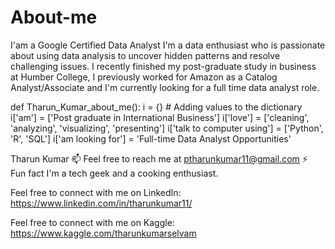 # About-me
I'am a Google Certified Data Analyst
I'm a data enthusiast who is passionate about using data analysis to uncover hidden patterns and resolve challenging issues. I recently finished my post-graduate study in business at Humber College, I previously worked for Amazon as a Catalog Analyst/Associate and I'm currently looking for a full time data analyst role.

def Tharun_Kumar_about_me():
    i = {}
    # Adding values to the dictionary
    i['am'] = ['Post graduate in International Business']
    i['love'] = ['cleaning', 'analyzing', 'visualizing', 'presenting']
    i['talk to computer using'] = ['Python', 'R', 'SQL']
    i['am looking for'] = 'Full-time Data Analyst Opportunities'

Tharun Kumar
📫 Feel free to reach me at ptharunkumar11@gmail.com
⚡ Fun fact I'm a tech geek and a cooking enthusiast.

Feel free to connect with me on LinkedIn:
https://www.linkedin.com/in/tharunkumar11/

Feel free to connect with me on Kaggle:
https://www.kaggle.com/tharunkumarselvam
